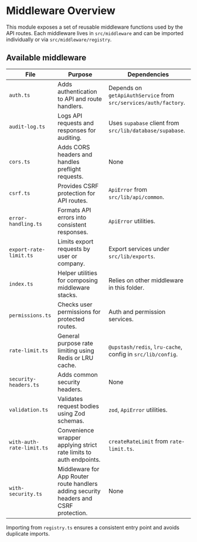 # Middleware Overview

This module exposes a set of reusable middleware functions used by the API routes.
Each middleware lives in `src/middleware` and can be imported individually or via
`src/middleware/registry`.

## Available middleware

| File | Purpose | Dependencies |
|------|---------|--------------|
| `auth.ts` | Adds authentication to API and route handlers. | Depends on `getApiAuthService` from `src/services/auth/factory`. |
| `audit-log.ts` | Logs API requests and responses for auditing. | Uses `supabase` client from `src/lib/database/supabase`. |
| `cors.ts` | Adds CORS headers and handles preflight requests. | None |
| `csrf.ts` | Provides CSRF protection for API routes. | `ApiError` from `src/lib/api/common`. |
| `error-handling.ts` | Formats API errors into consistent responses. | `ApiError` utilities. |
| `export-rate-limit.ts` | Limits export requests by user or company. | Export services under `src/lib/exports`. |
| `index.ts` | Helper utilities for composing middleware stacks. | Relies on other middleware in this folder. |
| `permissions.ts` | Checks user permissions for protected routes. | Auth and permission services. |
| `rate-limit.ts` | General purpose rate limiting using Redis or LRU cache. | `@upstash/redis`, `lru-cache`, config in `src/lib/config`. |
| `security-headers.ts` | Adds common security headers. | None |
| `validation.ts` | Validates request bodies using Zod schemas. | `zod`, `ApiError` utilities. |
| `with-auth-rate-limit.ts` | Convenience wrapper applying strict rate limits to auth endpoints. | `createRateLimit` from `rate-limit.ts`. |
| `with-security.ts` | Middleware for App Router route handlers adding security headers and CSRF protection. | None |

Importing from `registry.ts` ensures a consistent entry point and avoids duplicate imports.
